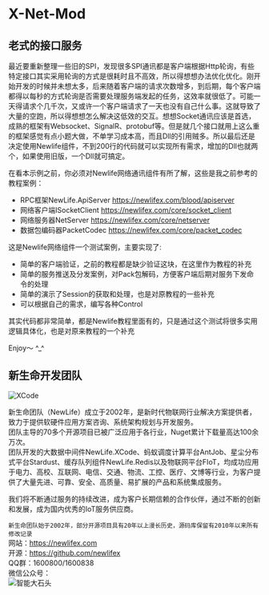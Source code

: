 # X-Net-Mod

## 老式的接口服务
最近要重新整理一些旧的SPI，发现很多SPI通讯都是客户端根据Http轮询，有些特定接口其实采用轮询的方式是很耗时且不高效，所以得想想办法优化优化。刚开始开发的时候并未想太多，后来随着客户端的请求次数增多，到后期，每个客户端都得以每秒的方式轮询是否需要处理服务端发起的任务，这效率就很低了。可能一天得请求个几千次，又或许一个客户端请求了一天也没有自己什么事。这就导致了大量的空跑，所以得想想怎么解决这低效的交互。想想Socket通讯应该是首选，成熟的框架有Websocket、SignalR、protobuf等。但是就几个接口就用上这么重的框架感觉有点小题大做，不单学习成本高，而且Dll的引用贼多。所以最后还是决定使用Newlife组件，不到200行的代码就可以实现所有需求，增加的Dll也就两个，如果使用旧版，一个Dll就可搞定。

在看本示例之前，你必须对Newlife网络通讯组件有所了解，这些是我之前参考的教程案例：

- RPC框架NewLife.ApiServer  https://newlifex.com/blood/apiserver
- 网络客户端ISocketClient    https://newlifex.com/core/socket_client
- 网络服务器NetServer        https://newlifex.com/core/netserver
- 数据包编码器PacketCodec    https://newlifex.com/core/packet_codec


这是Newlife网络组件一个测试案例，主要实现了:

- 简单的客户端验证，之前的教程都是缺少验证这块，在这里作为教程的补充
- 简单的服务推送及分发案例，对Pack包解码，方便客户端后期对服务下发命令的处理
- 简单的演示了Session的获取和处理，也是对原教程的一些补充
- 可以根据自己的需求，编写各种Control

其实代码都非常简单，都是Newlife教程里面有的，只是通过这个测试将很多实用逻辑具体化，也是对原来教程的一个补充

Enjoy～  ^_^





## 新生命开发团队
![XCode](https://newlifex.com/logo.png)  

新生命团队（NewLife）成立于2002年，是新时代物联网行业解决方案提供者，致力于提供软硬件应用方案咨询、系统架构规划与开发服务。  
团队主导的70多个开源项目已被广泛应用于各行业，Nuget累计下载量高达100余万次。  
团队开发的大数据中间件NewLife.XCode、蚂蚁调度计算平台AntJob、星尘分布式平台Stardust、缓存队列组件NewLife.Redis以及物联网平台FIoT，均成功应用于电力、高校、互联网、电信、交通、物流、工控、医疗、文博等行业，为客户提供了大量先进、可靠、安全、高质量、易扩展的产品和系统集成服务。  

我们将不断通过服务的持续改进，成为客户长期信赖的合作伙伴，通过不断的创新和发展，成为国内优秀的IoT服务供应商。  

`新生命团队始于2002年，部分开源项目具有20年以上漫长历史，源码库保留有2010年以来所有修改记录`  
网站：https://newlifex.com  
开源：https://github.com/newlifex  
QQ群：1600800/1600838  
微信公众号：  
![智能大石头](https://newlifex.com/stone.jpg)  